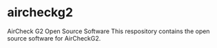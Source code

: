 # aircheckg2
AirCheck G2 Open Source Software
This respository contains the open source software for AirCheckG2. 
